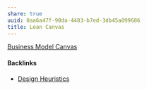```yaml
---
share: true
uuid: 0aa6a47f-90da-4483-b7ed-3db45a099686
title: Lean Canvas
---
```

[Business Model Canvas](https://en.wikipedia.org/wiki/Business_Model_Canvas)

#### Backlinks

* [Design Heuristics](/5e01e1ef-4aa4-491d-8ac3-8f0343201a97)